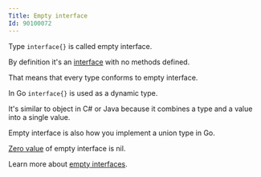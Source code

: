 ```yaml
---
Title: Empty interface
Id: 90100072
---
```

Type `interface{}` is called empty interface.

By definition it's an [interface](a-9010008c) with no methods defined.

That means that every type conforms to empty interface.

In Go `interface{}` is used as a dynamic type.

It's similar to object in C# or Java because it combines a type and a value into a single value.

Empty interface is also how you implement a union type in Go.

[Zero value](a-6069) of empty interface is nil.

Learn more about [empty interfaces](ch-der300hf).
